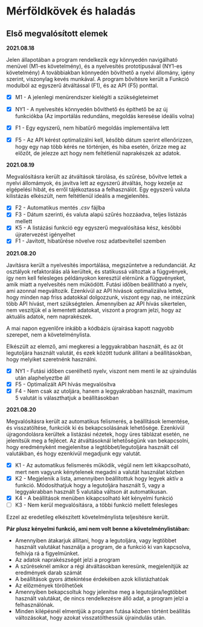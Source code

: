 # Mérföldkövek és haladás

## Első megvalósított elemek

**2021.08.18**

Jelen állapotában a program rendelkezik egy könnyedén navigálható menüvel (M1-es követelmény), és a nyelvesítés prototípusával (NY1-es követelmény) A továbbiakban könnyedén bövíthető a nyelvi állomány, igény szerint, viszonylag kevés munkával.
A program bővítésre került a Funkció modulból az egyszerű átváltással (F1), és az API (F5) ponttal.
 - [X] M1 - A jelenlegi menürendszer kielégíti a szükségleteimet
 - [X] NY1 - A nyelvesítés könnyedén bővíthető és építhető be az új funkciókba (Az importálás redundáns, megoldás keresése ideális volna)
 - [X] F1 - Egy egyszerű, nem hibatűrő megoldás implementálva lett
 - [X] F5 - Az API kérést optimalizálni kell, később dátum szerint ellenőrizzen, hogy egy nap több kérés ne történjen, és hiba esetén, őrizze meg az előzőt, de jelezze azt hogy nem feltétlenül naprakészek az adatok.


 **2021.08.19**

 Megvalósításra került az átváltások tárolása, és szűrése, bővítve lettek a nyelvi állomámyok, és javítva lett az egyszerű átváltás, hogy kezelje az elgépelési hibát, és erről tájékoztassa a felhasználót. Egy egyszerű valuta kilistázás elkészült, nem feltétlenül ideális a megjelenítés.

 - [X] F2 - Automatikus mentés *.csv* fájlba
 - [X] F3 - Dátum szerinti, és valuta alapú szűrés hozzáadva, teljes listázás mellett
 - [X] K5 - A listázási funkció egy egyszerű megvalósítása kész, későbbi újratervezést igényelhet
 - [X] F1 - Javított, hibatűrése növelve rosz adatbevitellel szemben

 **2021.08.20**

 Javításra került a nyelvesítés importálása, megszüntetve a redundanciát. Az osztályok refaktorálás alá kerültek, és statikussá változtak a függvények, így nem kell felesleges példányokon keresztül elérnünk a függvényeket, amik miatt a nyelvesítés nem működött. Futási időben beállítható a nyelv, ami azonnal megváltozik. Ezenkívül az API hívások optimalizálva lettek, hogy minden nap friss adatokkal dolgozzunk, viszont egy nap, ne intézzünk több API hívást, mert szükségtelen. Amennyiben az API hívás sikertelen, nem veszítjük el a lementett adatokat, viszont a program jelzi, hogy az aktuális adatok, nem naprakészek.

 A mai napon egyenlőre inkább a kódbázis újraírása kapott nagyobb szerepet, nem a követelménylista.

 Elkészült az elemző, ami megkeresi a leggyakrabban használt, és az öt legutoljára használt valutát, és ezek között tudunk állítani a beállításokban, hogy melyiket szeretnénk használni.

 - [X] NY1 - Futási időben cserélhető nyelv, viszont nem menti le az ujraindulás után alaphelyeztbe áll
 - [X] F5 - Optimalizált API hívás megvalósítva
 - [X] F4 - Nem csak az utoljára, hanem a leggyakrabban használt, maximum 5 valutát is választhatjuk a beállításokban

 **2021.08.20**

 Megvalósíŧásra került az automatikus felismerés, a beállítások lementése, és visszatöltése, funkciók ki és bekapcsolásának lehetősége. Ezenkívül újragondolásra kerültek a listázási nézetek, hogy üres táblázat esetén, ne jelenítsük meg a fejlécet. Az átváltásoknál lehetőségünk van bekapcsolni, hogy eredményként megjelenítse a legtöbbet/legutoljára használt cél valutákban, és hogy ezenkívül megadjunk egy valutát.

 - [X] K1 - Az automatikus felismerés működik, végül nem lett kikapcsolható, mert nem vagyunk kénytelenek megadni a valutát használat közben
 - [X] K2 - Megjelenik a lista, amennyiben beállítottuk hogy legyek aktív a funkció. Módosíthatjuk hogy a legutoljára használt 5, vagy a leggyakrabban használt 5 valutába váltson át automatikusan.
 - [X] K4 - A beállítások menüben kikapcsolható két kényelmi funkció
 - [ ] K3 - Nem kerül megvalósításra, a többi funkció mellett felesleges

Ezzel az eredetileg elkészített követelménylista teljesítésre került.

**Pár plusz kényelmi funkció, ami nem volt benne a követelménylistában:**

 - Amennyiben átakarjuk állítani, hogy a legutoljára, vagy legtöbbet használt valutákat használja a program, de a funkció ki van kapcsolva, felhívja rá a figyelmünket.
 - Az adatok naprakészségét jelzi a program
 - A szűréseknél amikor a régi átváltásokban keresünk, megjelenítjük az eredmények darab számát
 - A beállítások gyors áttekintése érdekében azok kilistázhatóak
 - Az előzmények törölhetőek
 - Amennyiben bekapcsoltuk hogy jelenítse meg a legutojára/legtöbbet használt valutákat, de nincs rendelkezésre álló adat, a program jelzi a felhasználónak.
 - Minden kilépésnél elmentjük a program futása közben történt beállítás változásokat, hogy azokat visszatölthessük újraindulás után.

 
